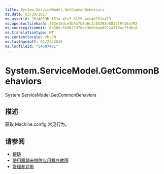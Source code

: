 ```yaml
---
title: System.ServiceModel.GetCommonBehaviors
ms.date: 03/30/2017
ms.assetid: 20f4013b-15fa-4fe7-b129-4ec4d231e479
ms.openlocfilehash: f03e18dce4b6b7b0a6c3c05393e8812f9fd6a792
ms.sourcegitcommit: 6b308cf6d627d78ee36dbbae8972a310ac7fd6c8
ms.translationtype: MT
ms.contentlocale: zh-CN
ms.lasthandoff: 01/23/2019
ms.locfileid: "54507481"
---
```

# <a name="systemservicemodelgetcommonbehaviors"></a>System.ServiceModel.GetCommonBehaviors
System.ServiceModel.GetCommonBehaviors  
  
## <a name="description"></a>描述  
 获取 Machine.config 常见行为。  
  
## <a name="see-also"></a>请参阅
- [跟踪](../../../../../docs/framework/wcf/diagnostics/tracing/index.md)
- [使用跟踪来排除应用程序故障](../../../../../docs/framework/wcf/diagnostics/tracing/using-tracing-to-troubleshoot-your-application.md)
- [管理和诊断](../../../../../docs/framework/wcf/diagnostics/index.md)
